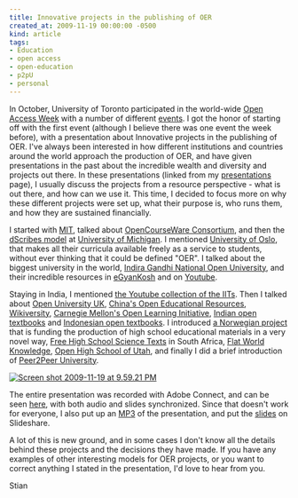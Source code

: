 ```yaml
---
title: Innovative projects in the publishing of OER
created_at: 2009-11-19 00:00:00 -0500
kind: article
tags:
- Education
- open access
- open-education
- p2pU
- personal
---
```


In October, University of Toronto participated in the world-wide [Open
Access Week](http://www.openaccessweek.org/) with a number of different
[events](http://discover.library.utoronto.ca/open-access-week/open-access-events).
I got the honor of starting off with the first event (although I believe
there was one event the week before), with a presentation about
Innovative projects in the publishing of OER. I've always been
interested in how different institutions and countries around the world
approach the production of OER, and have given presentations in the past
about the incredible wealth and diversity and projects out there. In
these presentations (linked from my
[presentations](http://reganmian.net/blog/publications-and-presentations)
page), I usually discuss the projects from a resource perspective - what
is out there, and how can we use it. This time, I decided to focus more
on why these different projects were set up, what their purpose is, who
runs them, and how they are sustained financially.

I started with [MIT](http://ocw.mit.edu), talked about [OpenCourseWare
Consortium](http://www.ocwconsortium.org/), and then the [dScribes
model](https://open.umich.edu/projects/oer.php#dscribe) at [University
of Michigan](http://umich.edu). I mentioned [University of
Oslo](http://uio.no), that makes all their curricula available freely as
a service to students, without ever thinking that it could be defined
"OER". I talked about the biggest university in the world, [Indira
Gandhi National Open University](http://www.ignou.ac.in/), and their
incredible resources in [eGyanKosh](http://www.egyankosh.ac.in/) and on
[Youtube](http://www.youtube.com/ignou).

Staying in India, I mentioned [the Youtube collection of the
IITs](http://www.youtube.com/nptelhrd). Then I talked about [Open
University UK](http://openlearn.open.ac.uk/), [China's Open Educational
Resources](http://jingpinke.com), [Wikiversity](http://wikiversity.org),
[Carnegie Mellon's Open Learning Initiative](http://cmu.edu/oli),
[Indian open
textbooks](http://www.ncert.nic.in/textbooks/testing/Index.htm) and
[Indonesian open textbooks](http://bse.invir.com/). I introduced [a
Norwegian project](http://ndla.no/) that is funding the production of
high school educational materials in a very novel way, [Free High School
Science Texts](http://www.fhsst.org/) in South Africa, [Flat World
Knowledge](http://www.flatworldknowledge.com/), [Open High School of
Utah](http://openhighschool.org/), and finally I did a brief
introduction of [Peer2Peer University](http://p2pu.org).

[![Screen shot 2009-11-19 at 9.59.21
PM](http://reganmian.net/blog/wp-content/uploads/2009/11/Screen-shot-2009-11-19-at-9.59.21-PM.png "Screen shot 2009-11-19 at 9.59.21 PM")](http://connect.oise.utoronto.ca/p98085499/)

The entire presentation was recorded with Adobe Connect, and can be seen
[here](http://connect.oise.utoronto.ca/p98085499/), with both audio and
slides synchronized. Since that doesn't work for everyone, I also put up
an
[MP3](http://www.archive.org/details/InnovativeProjectsInThePublishingOfOpenEducationalResources)
of the presentation, and put the
[slides](http://www.slideshare.net/houshuang/innovative-projects-in-the-publishing-of-open-educational-resources)
on Slideshare.

A lot of this is new ground, and in some cases I don't know all the
details behind these projects and the decisions they have made. If you
have any examples of other interesting models for OER projects, or you
want to correct anything I stated in the presentation, I'd love to hear
from you.

Stian

